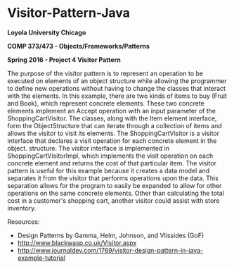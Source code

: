 # Visitor-Pattern-Java

**Loyola University Chicago**

**COMP 373/473 - Objects/Frameworks/Patterns**

**Spring 2016 - Project 4 Visitor Pattern**

The purpose of the visitor pattern is to represent an operation to be executed on elements 
of an object structure while allowing the programmer to define new operations without having 
to change the classes that interact with the elements. In this example, there are two kinds 
of items to buy (Fruit and Book), which represent concrete elements. These two concrete elements
implement an Accept operation with an input parameter of the ShoppingCartVisitor. The classes, 
along with the Item element interface, form the ObjectStructure that can iterate through a 
collection of items and allows the visitor to visit its elements. The ShoppingCartVisitor is 
a visitor interface that declares a visit operation for each concrete element in the object.
structure. The visitor interface is implemented in ShoppingCartVisitorImpl, which implements
the visit operation on each concrete element and returns the cost of that particular item. The
visitor pattern is useful for this example because it creates a data model and separates it 
from the visitor that performs operations upon the data. This separation allows for the program
to easily be expanded to allow for other operations on the same concrete elements. Other than 
calculating the total cost in a customer's shopping cart, another visitor could assist with 
store inventory.


Resources:

- Design Patterns by Gamma, Helm, Johnson, and Vlissides (GoF)
- http://www.blackwasp.co.uk/Visitor.aspx
- http://www.journaldev.com/1769/visitor-design-pattern-in-java-example-tutorial
